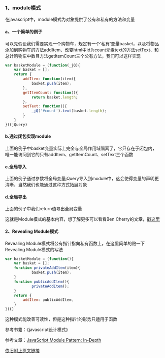 ### 1、module模式

在javascript中，module模式为对象提供了公有和私有的方法和变量

#### a、一个简单的例子
可以先假设我们需要实现一个购物车，规定有一个’私有‘变量basket，以及将物品添加到购物车的方法addItem、改变html中id为count元素text的方法setText、和总计购物车中数目方法getItemCount三个公有方法，我们可以这样实现

```js
var basketModule = (function(_jQ){
    var basket = [];
    return {
        addItem: function(item){
            basket.push(item);
        },
        getItemCount: function(){
            return basket.length;
        }，
        setText: function(){
            _jQ('#count').text(basket.length);
        }
    }
})(jQuery)
```
#### b.通过闭包实现module
上面的例子中basket变量实际上完全与全局作用域隔离了，它只存在于闭包内，唯一能访问到它的只有addItem、getItemCount、setText三个函数

#### c.全局导入
上面的例子通过参数将全局变量jQuery导入到module中，这会使得变量的声明更清晰，当然我们也能通过这种方式拓展对象

#### d.全局导出
上面的例子中我们return值导出全局变量

这就是Module模式的基本内容，想了解更多可以看看Ben Cherry的文章，[戳这里](http://www.adequatelygood.com/JavaScript-Module-Pattern-In-Depth.html)

#### 2、Revealing Module模式

Revealing Module模式将公有指针指向私有函数上，在这里简单的贴一下Revealing Module模式的写法
```js
var basketModule = (function(){
    var basket = [];   
    function privateAddItem(item){
            basket.push(item);
    }
    function publicAddItem(){
            privateAddItem();
    }
    return {
        addItem: publicAddItem,
    }
})()
```
这种模式能改善可读性，但是这种指针的形势只适用于函数

参考书籍：《javascript设计模式》

参考文章：[JavaScript Module Pattern: In-Depth](http://www.adequatelygood.com/JavaScript-Module-Pattern-In-Depth.html)

[依旧附上原文链接](http://blog.jishuzhai.site/#/article/javascript设计模式二?_k=ficyxs)